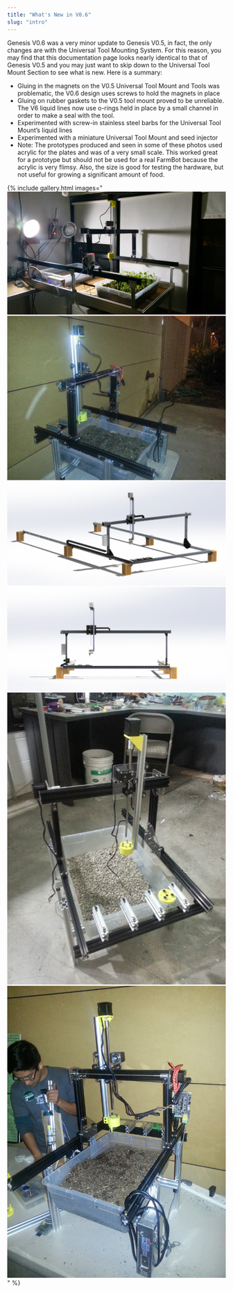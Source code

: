 ```yaml
---
title: "What's New in V0.6"
slug: "intro"
---
```


Genesis V0.6 was a very minor update to Genesis V0.5, in fact, the only changes are with the Universal Tool Mounting System. For this reason, you may find that this documentation page looks nearly identical to that of Genesis V0.5 and you may just want to skip down to the Universal Tool Mount Section to see what is new. Here is a summary:

  * Gluing in the magnets on the V0.5 Universal Tool Mount and Tools was problematic, the V0.6 design uses screws to hold the magnets in place
  * Gluing on rubber gaskets to the V0.5 tool mount proved to be unreliable. The V6 liquid lines now use o-rings held in place by a small channel in order to make a seal with the tool.
  * Experimented with screw-in stainless steel barbs for the Universal Tool Mount’s liquid lines
  * Experimented with a miniature Universal Tool Mount and seed injector
  * Note: The prototypes produced and seen in some of these photos used acrylic for the plates and was of a very small scale. This worked great for a prototype but should not be used for a real FarmBot because the acrylic is very flimsy. Also, the size is good for testing the hardware, but not useful for growing a significant amount of food.

{% include gallery.html images="
![20150103_230746.jpg](_images/20150103_230746.jpg)
![IMG_20141120_182346.jpg](_images/IMG_20141120_182346.jpg)
![V5_Render_1.jpg](_images/V5_Render_1.jpg)
![V5_Render_2.jpg](_images/V5_Render_2.jpg)
![IMG_20141114_211915.jpg](_images/IMG_20141114_211915.jpg)
![IMG_20141120_182737.jpg](_images/IMG_20141120_182737.jpg)
" %}

